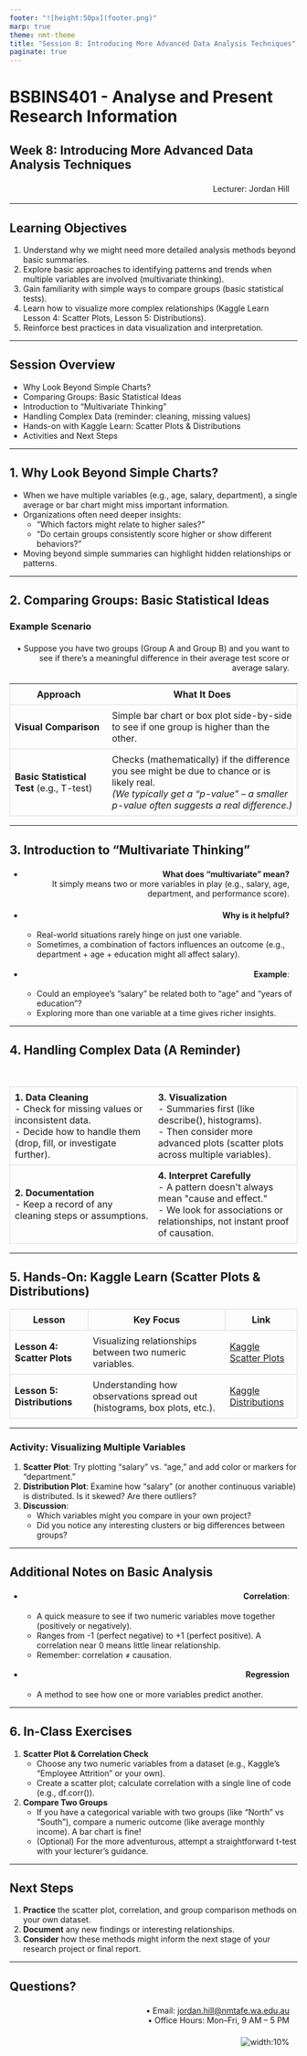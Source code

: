 ```yaml
---
footer: "![height:50px](footer.png)"
marp: true
theme: nmt-theme
title: "Session 8: Introducing More Advanced Data Analysis Techniques"
paginate: true
---
```


<!-- _class: lead -->
# BSBINS401 - Analyse and Present Research Information

## Week 8: Introducing More Advanced Data Analysis Techniques  

Lecturer: Jordan Hill

<style scoped>
  p {
    padding: 0.25em;
    padding-right: 1em;
    text-align: right;
  }
</style>

---

## Learning Objectives

1. Understand why we might need more detailed analysis methods beyond basic summaries.  
2. Explore basic approaches to identifying patterns and trends when multiple variables are involved (multivariate thinking).  
3. Gain familiarity with simple ways to compare groups (basic statistical tests).  
4. Learn how to visualize more complex relationships (Kaggle Learn Lesson 4: Scatter Plots, Lesson 5: Distributions).  
5. Reinforce best practices in data visualization and interpretation.

---

## Session Overview

- Why Look Beyond Simple Charts?  
- Comparing Groups: Basic Statistical Ideas  
- Introduction to “Multivariate Thinking”  
- Handling Complex Data (reminder: cleaning, missing values)  
- Hands-on with Kaggle Learn: Scatter Plots & Distributions  
- Activities and Next Steps

---

## 1. Why Look Beyond Simple Charts?

- When we have multiple variables (e.g., age, salary, department), a single average or bar chart might miss important information.  
- Organizations often need deeper insights:  
  - “Which factors might relate to higher sales?”  
  - “Do certain groups consistently score higher or show different behaviors?”  
- Moving beyond simple summaries can highlight hidden relationships or patterns.

---

## 2. Comparing Groups: Basic Statistical Ideas

### Example Scenario
• Suppose you have two groups (Group A and Group B) and you want to see if there’s a meaningful difference in their average test score or average salary.


<table style="width:100%; border-collapse: collapse;">
  <tr style="border:1px solid #ddd;">
    <th style="padding:8px;">Approach</th>
    <th style="padding:8px;">What It Does</th>
  </tr>
  <tr style="border:1px solid #ddd;">
    <td style="padding:8px;"><strong>Visual Comparison</strong></td>
    <td style="padding:8px;">Simple bar chart or box plot side-by-side to see if one group is higher than the other.</td>
  </tr>
  <tr style="border:1px solid #ddd;">
    <td style="padding:8px;"><strong>Basic Statistical Test</strong> (e.g., T-test)</td>
    <td style="padding:8px;">
      Checks (mathematically) if the difference you see might be due to chance or is likely real.
      <br/><em>(We typically get a “p-value” – a smaller p-value often suggests a real difference.)</em>
    </td>
  </tr>
</table>

---

## 3. Introduction to “Multivariate Thinking”

- **What does “multivariate” mean?**  
  It simply means two or more variables in play (e.g., salary, age, department, and performance score).  

- **Why is it helpful?**  
  - Real-world situations rarely hinge on just one variable.  
  - Sometimes, a combination of factors influences an outcome (e.g., department + age + education might all affect salary).

- **Example**:  
  - Could an employee’s “salary” be related both to “age” and “years of education”?  
  - Exploring more than one variable at a time gives richer insights.

---

## 4. Handling Complex Data (A Reminder)

<br>

<table style="width:100%; border-collapse: collapse;">
  <tr style="border:1px solid #ddd;">
    <td style="padding:8px; width:50%;">
      <strong>1. Data Cleaning</strong><br/>
      - Check for missing values or inconsistent data.<br/>
      - Decide how to handle them (drop, fill, or investigate further).
    </td>
    <td style="padding:8px; width:50%;">
      <strong>3. Visualization</strong><br/>
      - Summaries first (like describe(), histograms).<br/> 
      - Then consider more advanced plots (scatter plots across multiple variables).
    </td>
  </tr>
  <tr style="border:1px solid #ddd;">
    <td style="padding:8px; width:50%;">
      <strong>2. Documentation</strong><br/>
      - Keep a record of any cleaning steps or assumptions.
    </td>
    <td style="padding:8px; width:50%;">
      <strong>4. Interpret Carefully</strong><br/>
      - A pattern doesn't always mean "cause and effect."<br/>
      - We look for associations or relationships, not instant proof of causation.
    </td>
  </tr>
</table>

---

## 5. Hands-On: Kaggle Learn (Scatter Plots & Distributions)

<div style="margin-top:1em;">
  <table style="width:100%; border-collapse: collapse;">
    <tr style="border:1px solid #ddd;">
      <th style="border:1px solid #ddd; padding:8px;">Lesson</th>
      <th style="border:1px solid #ddd; padding:8px;">Key Focus</th>
      <th style="border:1px solid #ddd; padding:8px;">Link</th>
    </tr>
    <tr style="border:1px solid #ddd;">
      <td style="padding:8px;"><strong>Lesson 4: Scatter Plots</strong></td>
      <td style="padding:8px;">Visualizing relationships between two numeric variables.</td>
      <td style="padding:8px;"><a href="https://www.kaggle.com/code/alexisbcook/scatter-plots">Kaggle Scatter Plots</a></td>
    </tr>
    <tr style="border:1px solid #ddd;">
      <td style="padding:8px;"><strong>Lesson 5: Distributions</strong></td>
      <td style="padding:8px;">Understanding how observations spread out (histograms, box plots, etc.).</td>
      <td style="padding:8px;"><a href="https://www.kaggle.com/code/alexisbcook/distributions">Kaggle Distributions</a></td>
    </tr>
  </table>
</div>

---

### Activity: Visualizing Multiple Variables

1. **Scatter Plot**: Try plotting “salary” vs. “age,” and add color or markers for “department.”  
2. **Distribution Plot**: Examine how “salary” (or another continuous variable) is distributed. Is it skewed? Are there outliers?  
3. **Discussion**:  
   - Which variables might you compare in your own project?  
   - Did you notice any interesting clusters or big differences between groups?

---

## Additional Notes on Basic Analysis

- **Correlation**:  
  - A quick measure to see if two numeric variables move together (positively or negatively).  
  - Ranges from -1 (perfect negative) to +1 (perfect positive). A correlation near 0 means little linear relationship.  
  - Remember: correlation ≠ causation.
  
- **Regression** 
  - A method to see how one or more variables predict another.  
---

## 6. In-Class Exercises

1. **Scatter Plot & Correlation Check**  
   - Choose any two numeric variables from a dataset (e.g., Kaggle’s “Employee Attrition” or your own).  
   - Create a scatter plot; calculate correlation with a single line of code (e.g., df.corr()).  
2. **Compare Two Groups**  
   - If you have a categorical variable with two groups (like “North” vs “South”), compare a numeric outcome (like average monthly income). A bar chart is fine!  
   - (Optional) For the more adventurous, attempt a straightforward t-test with your lecturer’s guidance.

---

## Next Steps

1. **Practice** the scatter plot, correlation, and group comparison methods on your own dataset.  
2. **Document** any new findings or interesting relationships.  
3. **Consider** how these methods might inform the next stage of your research project or final report.  

---

## Questions?

• Email: jordan.hill@nmtafe.wa.edu.au  
• Office Hours: Mon–Fri, 9 AM – 5 PM  

![width:10%](https://upload.wikimedia.org/wikipedia/commons/thumb/4/4a/Question_mark.svg/240px-Question_mark.svg.png)